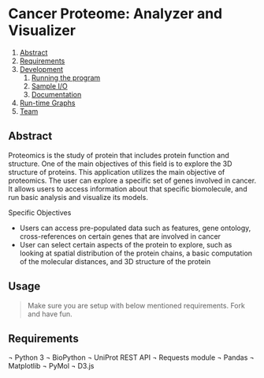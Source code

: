 # Cancer Proteome: Analyzer and Visualizer

1. [Abstract](#abstract)
1. [Requirements](#requirements)
1. [Development](#development)
    1. [Running the program](#running-program)
    2. [Sample I/O](#samplei/o)
    3. [Documentation](#documentation)
1. [Run-time Graphs](#graphs)
1. [Team](#team)

## Abstract
Proteomics is the study of protein that includes protein function and structure. One of the main objectives of this field is to explore the 3D structure of proteins. This application utilizes the main objective of proteomics. The user can explore a specific set of genes involved in cancer.  It allows users to access information about that specific biomolecule, and run basic analysis and visualize its models.

Specific Objectives
-   Users can access pre-populated data such as features, gene ontology, cross-references on certain genes that are involved in cancer
-   User can select certain aspects of the protein to explore, such as looking at spatial distribution of the protein chains, a basic computation of the molecular distances, and 3D structure of the protein

## Usage

> Make sure you are setup with below mentioned requirements. Fork and have fun.

## Requirements
¬   Python 3
¬   BioPython
¬   UniProt REST API
¬   Requests module
¬   Pandas
¬   Matplotlib
¬   PyMol
¬   D3.js
